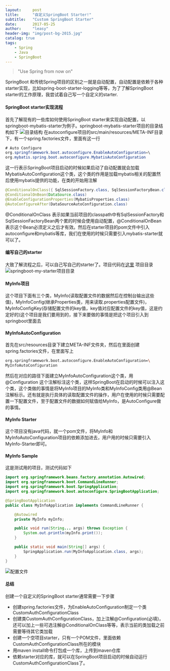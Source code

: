 ```yaml
---
layout:     post
title:      "自定义SpringBoot Starter!"
subtitle:   "Custom SpringBoot Starter"
date:       2017-05-25
author:     "leasy"
header-img: "img/post-bg-2015.jpg"
catalog: true
tags:
    - Spring
    - Java
    - SpringBoot
---
```


> "Use Spring from now on"

SpringBoot 和传统Spring项目的区别之一就是自动配置，自动配置是依赖于各种starter实现，比如spring-boot-starter-logging等等，为了了解SpringBoot starter的工作原理，我尝试着自己写一个自定义的starter.

#### SpringBoot starter实现流程
首先了解现有的一些库如何使用SpringBoot starter来实现自动配置，以springboot-mybatis-starter为例子。springboot-mybatis-starter项目的目录结构如下
![目录结构](https://leasyzhang.github.io/img/index-springboot-starter.jpg)
在autoconfigure项目的src/main/resources/META-INF目录下，有一个spring.factories文件，里面有这一行

```java
# Auto Configure
org.springframework.boot.autoconfigure.EnableAutoConfiguration=\
org.mybatis.spring.boot.autoconfigure.MybatisAutoConfiguration
```

这一行表示SpringBoot项目启动的时候如果启动了自动配置就会加载MybatisAutoConfiguration这个类，这个类的作用是加载mybatis相关的配置然后使用mybatis提供的功能，在类的开始用注解

```java
@ConditionalOnClass({ SqlSessionFactory.class, SqlSessionFactoryBean.class })
@ConditionalOnBean(DataSource.class)
@EnableConfigurationProperties(MybatisProperties.class)
@AutoConfigureAfter(DataSourceAutoConfiguration.class)
```
@ConditionalOnClass 表示如果当前项目的classpath中有SqlSessionFactory和SqlSessionFactoryBean两个累的时候会使用自动配置，@ConditionalOnBean 表示这个Bean必须定义之后才有效。然后在starter项目的pom文件中引入autoconfigure和mybatis等库，我们在使用的时候只需要引入mybatis-starter就可以了。
#### 编写自己的starter
大致了解流程之后，可以自己写自己的starter了。项目代码在[这里](https://github.com/LeasyZhang/spring-boot-custom-starter)
项目目录
![springboot-my-starter项目目录](https://leasyzhang.github.io/img/index-springboot-starter.jpg)
#### MyInfo项目
这个项目下面有三个类，MyInfo(读取配置文件的数据然后在控制台输出这些值)，MyInfoConfig(继承Properties类，用来读取.properties配置文件)，MyInfoConfigKey(存储配置文件的key值，key值对应配置文件的key值，这是约定好的)这个项目是我们要用到的，接下来要做的事情是把这个项目引入到springboot里面去
#### MyInfoAutoConfiguration
首先在src/resources目录下建立META-INF文件夹，然后在里面创建spring.factories文件，在里面写上
```bash
org.springframework.boot.autoconfigure.EnableAutoConfiguration=\
MyInfoAutoConfiguration
```
然后在对应的路径下面建立MyInfoAutoConfiguration这个类，用@Configuration 这个注解标注这个类，这样SpringBoot在启动的时候可以注入这个类，这个类做的事情是将MyInfo项目的MyInfo类和MyInfoConfig类用@Bean注解标示。还有就是执行具体的读取配置文件的操作，用户在使用的时候只需要配置一下配置文件，至于配置文件的数据如何赋值给MyInfo，是AutoConfigure做的事情。
#### MyInfo Starter
这个项目没有java代码，就一个pom文件，将MyInfo和MyInfoAutoConfiguration项目的依赖添加进去，用户用的时候只需要引入MyInfo-Starter即可。
#### MyInfo Sample
这是测试用的项目，测试代码如下

```java
import org.springframework.beans.factory.annotation.Autowired;
import org.springframework.boot.CommandLineRunner;
import org.springframework.boot.SpringApplication;
import org.springframework.boot.autoconfigure.SpringBootApplication;

@SpringBootApplication
public class MyInfoApplication implements CommandLineRunner {

    @Autowired
    private MyInfo myInfo;

    public void run(String... args) throws Exception {
        System.out.println(myInfo.print());
    }

    public static void main(String[] args) {
        SpringApplication.run(MyInfoApplication.class, args);
    }
}
```

![配置文件](https://leasyzhang.github.io/img/index-springboot-starter-config.jpg)

#### 总结
创建一个自定义的SpringBoot starter通常需要一下步骤
- 创建spring.factories文件，为EnableAutoConfiguration制定一个类 CustomAuthConfigurationClass
- 创建类CustomAuthConfigurationClass，加上注解@Configuration(必填)，还可以加上一些可选注解@ConditionalOnClass等等，表示当前的类加载之前需要等待其它类加载
- 创建一个空项目starter，只有一个POM文件，里面依赖CustomAuthConfigurationClass所在的模块
- 用maven install命令打包成一个库，上传到maven仓库
- 依赖starter对应的库，就可以在SpringBoot项目启动的时候自动运行CustomAuthConfigurationClass了。
